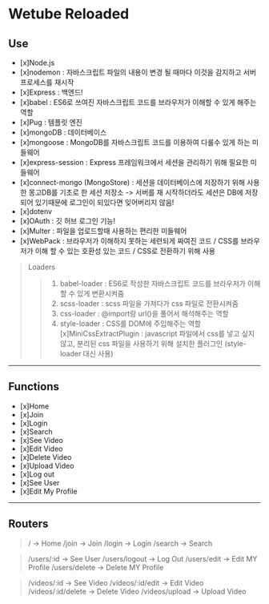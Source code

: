 # Wetube Reloaded

## Use
- [x]Node.js
- [x]nodemon : 자바스크립트 파일의 내용이 변경 될 때마다 이것을 감지하고 서버 프로세스를 재시작
- [x]Express : 백엔드!
- [x]babel : ES6로 쓰여진 자바스크립트 코드를 브라우저가 이해할 수 있게 해주는 역할
- [x]Pug : 템플릿 엔진
- [x]mongoDB : 데이터베이스
- [x]mongoose : MongoDB를 자바스크립트 코드를 이용하여 다룰수 있게 하는 미들웨어
- [x]express-session : Express 프레임워크에서 세션을 관리하기 위해 필요한 미들웨어
- [x]connect-mongo (MongoStore) : 세션을 데이터베이스에 저장하기 위해 사용한 몽고DB를 기초로 한 세션 저장소 -> 서버를 재 시작하더라도 세션은 DB에 저장되어 있기때문에 로그인이 되있다면 잊어버리지 않음!
- [x]dotenv
- [x]OAuth : 깃 허브 로그인 기능!
- [x]Multer : 파일을 업로드할때 사용하는 편리한 미들웨어
- [x]WebPack : 브라우저가 이해하지 못하는 세련되게 짜여진 코드 / CSS를 브라우저가 이해 할 수 있는 호환성 있는 코드 / CSS로 전환하기 위해 사용
> Loaders
>> 1. babel-loader : ES6로 작성한 자바스크립트 코드를 브라우저가 이해할 수 있게 변환시켜줌
>> 2. scss-loader : scss 파일을 가져다가 css 파일로 전환시켜줌
>> 3. css-loader : @import랑 url()을 풀어서 해석해주는 역할
>> 4. style-loader : CSS를 DOM에 주입해주는 역할
>[x]MiniCssExtractPlugin : javascript 파일에서 css를 넣고 싶지 않고, 분리된 css 파일을 사용하기 위해 설치한 플러그인 (style-loader 대신 사용)

***

## Functions
- [x]Home
- [x]Join
- [x]Login
- [x]Search
- [x]See Video
- [x]Edit Video
- [x]Delete Video
- [x]Upload Video
- [x]Log out
- [x]See User
- [x]Edit My Profile
***

## Routers
>/ -> Home
>/join -> Join
>/login -> Login
>/search -> Search

>/users/:id -> See User
>/users/logout -> Log Out
>/users/edit -> Edit MY Profile
>/users/delete -> Delete MY Profile

>/videos/:id -> See Video
>/videos/:id/edit -> Edit Video
>/videos/:id/delete -> Delete Video
>/videos/upload -> Upload Video